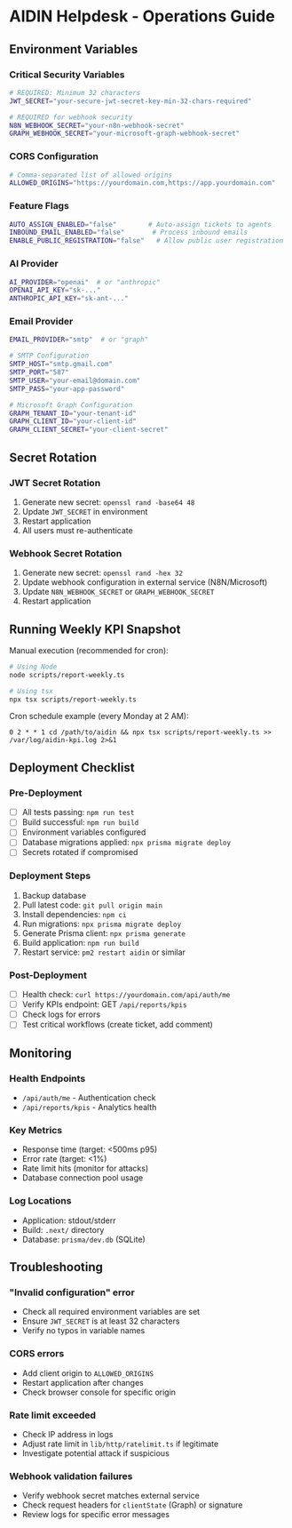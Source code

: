 # AIDIN Helpdesk - Operations Guide

## Environment Variables

### Critical Security Variables
```bash
# REQUIRED: Minimum 32 characters
JWT_SECRET="your-secure-jwt-secret-key-min-32-chars-required"

# REQUIRED for webhook security
N8N_WEBHOOK_SECRET="your-n8n-webhook-secret"
GRAPH_WEBHOOK_SECRET="your-microsoft-graph-webhook-secret"
```

### CORS Configuration
```bash
# Comma-separated list of allowed origins
ALLOWED_ORIGINS="https://yourdomain.com,https://app.yourdomain.com"
```

### Feature Flags
```bash
AUTO_ASSIGN_ENABLED="false"        # Auto-assign tickets to agents
INBOUND_EMAIL_ENABLED="false"       # Process inbound emails
ENABLE_PUBLIC_REGISTRATION="false"   # Allow public user registration
```

### AI Provider
```bash
AI_PROVIDER="openai"  # or "anthropic"
OPENAI_API_KEY="sk-..."
ANTHROPIC_API_KEY="sk-ant-..."
```

### Email Provider
```bash
EMAIL_PROVIDER="smtp"  # or "graph"

# SMTP Configuration
SMTP_HOST="smtp.gmail.com"
SMTP_PORT="587"
SMTP_USER="your-email@domain.com"
SMTP_PASS="your-app-password"

# Microsoft Graph Configuration
GRAPH_TENANT_ID="your-tenant-id"
GRAPH_CLIENT_ID="your-client-id"
GRAPH_CLIENT_SECRET="your-client-secret"
```

## Secret Rotation

### JWT Secret Rotation
1. Generate new secret: `openssl rand -base64 48`
2. Update `JWT_SECRET` in environment
3. Restart application
4. All users must re-authenticate

### Webhook Secret Rotation
1. Generate new secret: `openssl rand -hex 32`
2. Update webhook configuration in external service (N8N/Microsoft)
3. Update `N8N_WEBHOOK_SECRET` or `GRAPH_WEBHOOK_SECRET`
4. Restart application

## Running Weekly KPI Snapshot

Manual execution (recommended for cron):
```bash
# Using Node
node scripts/report-weekly.ts

# Using tsx
npx tsx scripts/report-weekly.ts
```

Cron schedule example (every Monday at 2 AM):
```cron
0 2 * * 1 cd /path/to/aidin && npx tsx scripts/report-weekly.ts >> /var/log/aidin-kpi.log 2>&1
```

## Deployment Checklist

### Pre-Deployment
- [ ] All tests passing: `npm run test`
- [ ] Build successful: `npm run build`
- [ ] Environment variables configured
- [ ] Database migrations applied: `npx prisma migrate deploy`
- [ ] Secrets rotated if compromised

### Deployment Steps
1. Backup database
2. Pull latest code: `git pull origin main`
3. Install dependencies: `npm ci`
4. Run migrations: `npx prisma migrate deploy`
5. Generate Prisma client: `npx prisma generate`
6. Build application: `npm run build`
7. Restart service: `pm2 restart aidin` or similar

### Post-Deployment
- [ ] Health check: `curl https://yourdomain.com/api/auth/me`
- [ ] Verify KPIs endpoint: GET `/api/reports/kpis`
- [ ] Check logs for errors
- [ ] Test critical workflows (create ticket, add comment)

## Monitoring

### Health Endpoints
- `/api/auth/me` - Authentication check
- `/api/reports/kpis` - Analytics health

### Key Metrics
- Response time (target: <500ms p95)
- Error rate (target: <1%)
- Rate limit hits (monitor for attacks)
- Database connection pool usage

### Log Locations
- Application: stdout/stderr
- Build: `.next/` directory
- Database: `prisma/dev.db` (SQLite)

## Troubleshooting

### "Invalid configuration" error
- Check all required environment variables are set
- Ensure `JWT_SECRET` is at least 32 characters
- Verify no typos in variable names

### CORS errors
- Add client origin to `ALLOWED_ORIGINS`
- Restart application after changes
- Check browser console for specific origin

### Rate limit exceeded
- Check IP address in logs
- Adjust rate limit in `lib/http/ratelimit.ts` if legitimate
- Investigate potential attack if suspicious

### Webhook validation failures
- Verify webhook secret matches external service
- Check request headers for `clientState` (Graph) or signature
- Review logs for specific error messages
